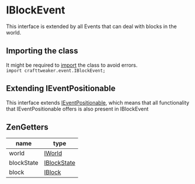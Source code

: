 # IBlockEvent

This interface is extended by all Events that can deal with blocks in the world.

## Importing the class
It might be required to [import](/AdvancedFunctions/Import/) the class to avoid errors.  
`import crafttweaker.event.IBlockEvent;`

## Extending IEventPositionable
This interface extends [IEventPositionable](/Vanilla/Events/Events/IEventPositionable/), which means that all functionality that IEventPositionable offers is also present in IBlockEvent

## ZenGetters

| name             | type                                                     |
|------------------|----------------------------------------------------------|
| world            | [IWorld](/Vanilla/World/IWorld/)                          |
| blockState       | [IBlockState](/Vanilla/Blocks/IBlockState/)               |
| block            | [IBlock](/Vanilla/Blocks/IBlock/)                         |